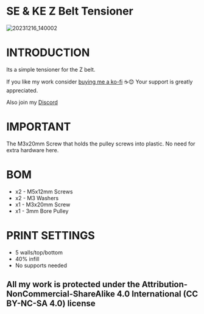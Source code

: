 # SE & KE Z Belt Tensioner

![20231216_140002](https://github.com/DerrickDarrell/Creality-Ender-3-V3-SE-KE/assets/145330457/f02790f1-76b7-4fd5-9541-7740a85644fa)

# INTRODUCTION
Its a simple tensioner for the Z belt.

If you like my work consider [buying me a ko-fi](https://ko-fi.com/derrickdarrell) ☕😊 Your support is greatly appreciated.

Also join my [Discord](http://discord.gg/novusterminus)



# IMPORTANT
The M3x20mm Screw that holds the pulley screws into plastic. No need for extra hardware here.




# BOM
- x2 - M5x12mm Screws
- x2 - M3 Washers
- x1 - M3x20mm Screw
- x1 - 3mm Bore Pulley


# PRINT SETTINGS
- 5 walls/top/bottom
- 40% infill
- No supports needed


## All my work is protected under the **Attribution-NonCommercial-ShareAlike 4.0 International (CC BY-NC-SA 4.0)** license
